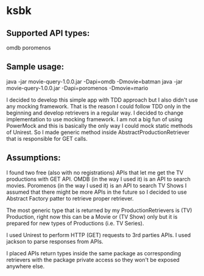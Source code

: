 # ksbk

## Supported API types:
omdb
poromenos

## Sample usage:
java -jar movie-query-1.0.0.jar -Dapi=omdb -Dmovie=batman
java -jar movie-query-1.0.0.jar -Dapi=poromenos -Dmovie=mario

I decided to develop this simple app with TDD approach but I also didn't use any mocking framework.
That is the reason I could follow TDD only in the beginning and develop retrievers in a regular way.
I decided to change implementation to use mocking framework.
I am not a big fun of using PowerMock and this is basically the only way I could mock static methods of Unirest. So I made generic method inside AbstractProductionRetriever that is responsible for GET calls.


## Assumptions:
I found two free (also with no registrations) APIs that let me get the TV productions with GET API.
OMDB (in the way I used it) is an API to search movies.
Poromenos (in the way I used it) is an API to search TV Shows
I assumed that there might be more APIs in the future so I decided to use Abstract Factory patter to retrieve proper
retriever.

The most generic type that is returned by my ProductionRetrievers is (TV) Production, 
right now this can be a Movie or (TV Show) only but it is prepared for new types of Productions (i.e. TV Series). 

I used Unirest to perform HTTP (GET) requests to 3rd parties APIs.
I used jackson to parse responses from APIs.

I placed APIs return types inside the same package as corresponding retrievers with the package private access 
so they won't be exposed anywhere else.
